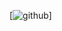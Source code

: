 [![github](https://github-readme-stats.vercel.app/api?username=smoke001&show_icons=true&theme=tokyonight)]
